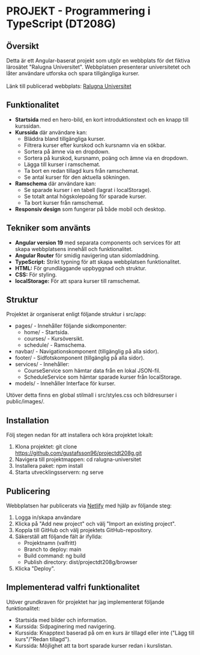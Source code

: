 # PROJEKT - Programmering i TypeScript (DT208G)

## Översikt
Detta är ett Angular-baserat projekt som utgör en webbplats för det fiktiva lärosätet "Ralugna Universitet". Webbplatsen presenterar universitetet och låter användare utforska och spara tillgängliga kurser.
<br><br>
Länk till publicerad webbplats: [Ralugna Universitet](https://ralugnauniversitet.netlify.app)

## Funktionalitet
* **Startsida** med en hero-bild, en kort introduktionstext och en knapp till kurssidan.
* **Kurssida** där användare kan:
    * Bläddra bland tillgängliga kurser. 
    * Filtrera kurser efter kurskod och kursnamn via en sökbar. 
    * Sortera på ämne via en dropdown. 
    * Sortera på kurskod, kursnamn, poäng och ämne via en dropdown. 
    * Lägga till kurser i ramschemat.
    * Ta bort en redan tillagd kurs från ramschemat. 
    * Se antal kurser för den aktuella sökningen.
* **Ramschema** där användare kan:
    * Se sparade kurser i en tabell (lagrat i localStorage). 
    * Se totalt antal högskolepoäng för sparade kurser. 
    * Ta bort kurser från ramschemat.
* **Responsiv design** som fungerar på både mobil och desktop.  

## Tekniker som använts
* **Angular version 19** med separata components och services för att skapa webbplatsens innehåll och funktionalitet. 
* **Angular Router** för smidig navigering utan sidomladdning.
* **TypeScript:** Strikt typning för att skapa webbplatsen funktionalitet.
* **HTML:** För grundläggande uppbyggnad och struktur.
* **CSS:** För styling.
* **localStorage:** För att spara kurser till ramschemat.

## Struktur
Projektet är organiserat enligt följande struktur i src/app:
* pages/ - Innehåller följande sidkomponenter:
    * home/ - Startsida.
    * courses/ - Kursöversikt.
    * schedule/ - Ramschema.
* navbar/ - Navigationskomponent (tillgänglig på alla sidor). 
* footer/ - Sidfotskomponent (tillgänglig på alla sidor). 
* services/ - Innehåller: 
    * CourseService som hämtar data från en lokal JSON-fil. 
    * ScheduleService som hämtar sparade kurser från localStorage. 
* models/ - Innehåller Interface för kurser. 

Utöver detta finns en global stilmall i src/styles.css och bildresurser i public/images/. 

## Installation
Följ stegen nedan för att installera och köra projektet lokalt: 
1. Klona projektet: git clone https://github.com/gustafsson96/projectdt208g.git
2. Navigera till projektmappen: cd ralugna-universitet
3. Installera paket: npm install
4. Starta utvecklingsservern: ng serve

## Publicering 
Webbplatsen har publicerats via [Netlify](https://www.netlify.com) med hjälp av följande steg: 
1. Logga in/skapa användare
2. Klicka på "Add new project" och välj "Import an existing project". 
3. Koppla till GitHub och välj projektets GitHub-repository.
4. Säkerställ att följande fält är ifyllda: 
    * Projektnamn (valfritt)
    * Branch to deploy: main
    * Build command: ng build
    * Publish directory: dist/projectdt208g/browser
5. Klicka "Deploy". 

## Implementerad valfri funktionalitet
Utöver grundkraven för projektet har jag implementerat följande funktionalitet: 

* Startsida med bilder och information. 
* Kurssida: Sidpaginering med navigering. 
* Kurssida: Knapptext baserad på om en kurs är tillagd eller inte ("Lägg till kurs"/"Redan tillagd").
* Kurssida: Möjlighet att ta bort sparade kurser redan i kurslistan. 
